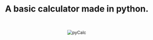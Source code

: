 <h1 align="center">A basic calculator made in python.</h1><br>
<br>
<div align="center">
<img src='https://i.postimg.cc/htz9VRWJ/pyCalc.png' border='0' alt='pyCalc'/>
</div>
